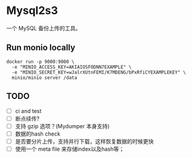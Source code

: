 # Mysql2s3

一个 MySQL 备份上传的工具。

## Run monio locally

```
docker run -p 9000:9000 \
  -e "MINIO_ACCESS_KEY=AKIAIOSFODNN7EXAMPLE" \
  -e "MINIO_SECRET_KEY=wJalrXUtnFEMI/K7MDENG/bPxRfiCYEXAMPLEKEY" \
  minio/minio server /data
```

## TODO

- [ ] ci and test
- [ ] 断点续传?
- [ ] 支持 gzip 选项？(Mydumper 本身支持)
- [ ] 数据的hash check
- [ ] 是否要分片上传，支持并行下载，这样恢复数据的时候更快
- [ ] 使用一个 meta file 来存储index以及hash等；
